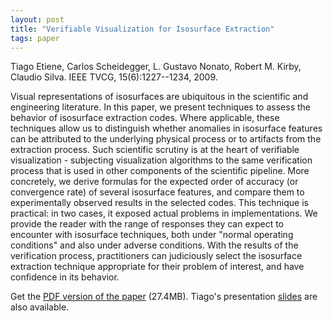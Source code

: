 ```yaml
---
layout: post
title: "Verifiable Visualization for Isosurface Extraction"
tags: paper
---
```


Tiago Etiene, Carlos Scheidegger, L. Gustavo Nonato, Robert M. Kirby, Claudio Silva. IEEE TVCG, 15(6):1227--1234, 2009.

Visual representations of isosurfaces are ubiquitous in the scientific
and engineering literature. In this paper, we present techniques to
assess the behavior of isosurface extraction codes. Where applicable,
these techniques allow us to distinguish whether anomalies in
isosurface features can be attributed to the underlying physical
process or to artifacts from the extraction process. Such scientific
scrutiny is at the heart of verifiable visualization - subjecting
visualization algorithms to the same verification process that is used
in other components of the scientific pipeline. More concretely, we
derive formulas for the expected order of accuracy (or convergence
rate) of several isosurface features, and compare them to
experimentally observed results in the selected codes. This technique
is practical: in two cases, it exposed actual problems in
implementations. We provide the reader with the range of responses
they can expect to encounter with isosurface techniques, both under
"normal operating conditions" and also under adverse
conditions. With the results of the
verification process, practitioners can judiciously select the
isosurface extraction technique appropriate for their problem of
interest, and have confidence in its behavior.

Get the
[PDF
version of the paper](http://www.sci.utah.edu/~cscheid/pubs/verifiable-vis.pdf) (27.4MB). Tiago's presentation [slides](http://www.sci.utah.edu/~etiene/publications/slides/verifiable-vis-slides.pdf) are also available.
